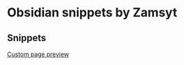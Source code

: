 # Obsidian snippets by Zamsyt

## Snippets

[Custom page preview](<../../wiki/Custom page preview>)
